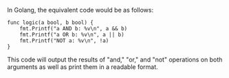 In Golang, the equivalent code would be as follows:
```
func logic(a bool, b bool) {
    fmt.Printf("a AND b: %v\n", a && b)
    fmt.Printf("a OR b: %v\n", a || b)
    fmt.Printf("NOT a: %v\n", !a)
}
```
This code will output the results of "and," "or," and "not" operations on both arguments as well as print them in a readable format.
